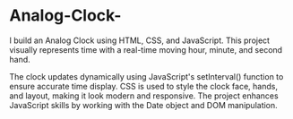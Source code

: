   # Analog-Clock-
I build an Analog Clock using HTML, CSS, and JavaScript. This project visually represents time with a real-time moving hour, minute, and second hand. 

The clock updates dynamically using JavaScript's setInterval() function to ensure accurate time display. CSS is used to style the clock face, hands, and layout, making it look modern and responsive. The project enhances JavaScript skills by working with the Date object and DOM manipulation.